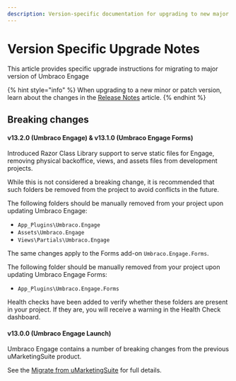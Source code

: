 ```yaml
---
description: Version-specific documentation for upgrading to new major versions of Umbraco Engage.
---
```


# Version Specific Upgrade Notes

This article provides specific upgrade instructions for migrating to major version of Umbraco Engage

{% hint style="info" %}
When upgrading to a new minor or patch version, learn about the changes in the [Release Notes](../release-notes.md) article.
{% endhint %}

## Breaking changes
#### v13.2.0 (Umbraco Engage) & v13.1.0 (Umbraco Engage Forms)
Introduced Razor Class Library support to serve static files for Engage, removing physical backoffice, views, and assets files from development projects.

While this is not considered a breaking change, it is recommended that such folders be removed from the project to avoid conflicts in the future.

The following folders should be manually removed from your project upon updating Umbraco Engage:

  * `App_Plugins\Umbraco.Engage`
  * `Assets\Umbraco.Engage`
  * `Views\Partials\Umbraco.Engage`

The same changes apply to the Forms add-on `Umbraco.Engage.Forms`.

The following folder should be manually removed from your project upon updating Umbraco Engage Forms:

  * `App_Plugins\Umbraco.Engage.Forms`

Health checks have been added to verify whether these folders are present in your project. If they are, you will receive a warning in the Health Check dashboard.

#### v13.0.0 (Umbraco Engage Launch)

Umbraco Engage contains a number of breaking changes from the previous uMarketingSuite product.

See the [Migrate from uMarketingSuite](migrate-from-umarketingsuite.md) for full details.
